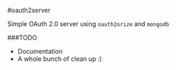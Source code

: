 #oauth2server

Simple OAuth 2.0 server using `oauth2orize` and `mongodb`


###TODO
- Documentation
-  A whole bunch of clean up :)

